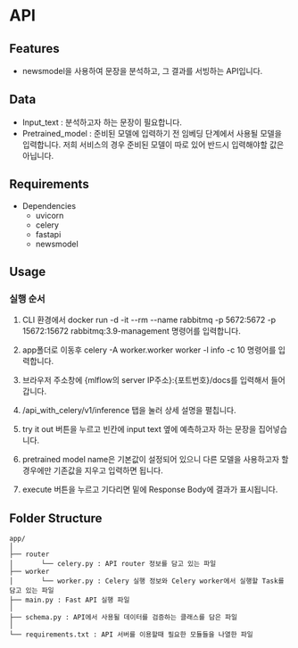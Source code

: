 # API

## Features
- newsmodel을 사용하여 문장을 분석하고, 그 결과를 서빙하는 API입니다.

## Data

- Input_text : 분석하고자 하는 문장이 필요합니다.
- Pretrained_model : 준비된 모델에 입력하기 전 임베딩 단계에서 사용될 모델을 입력합니다. 저희 서비스의 경우 준비된 모델이 따로 있어 반드시 입력해야할 값은 아닙니다.
  
## Requirements

- Dependencies
  - uvicorn
  - celery
  - fastapi
  - newsmodel

## Usage

### 실행 순서

1. CLI 환경에서 docker run -d -it --rm --name rabbitmq -p 5672:5672 -p 15672:15672 rabbitmq:3.9-management 명령어를 입력합니다.
  
2. app폴더로 이동후 celery -A worker.worker worker -l info -c 10 명령어를 입력합니다. 

3. 브라우저 주소창에 {mlflow의 server IP주소}:{포트번호}/docs를 입력해서 들어갑니다.

4. /api_with_celery/v1/inference 탭을 눌러 상세 설명을 펼칩니다.

5. try it out 버튼을 누르고 빈칸에 input text 옆에 예측하고자 하는 문장을 집어넣습니다.

6. pretrained model name은 기본값이 설정되어 있으니 다른 모델을 사용하고자 할 경우에만 기존값을 지우고 입력하면 됩니다.

7. execute 버튼을 누르고 기다리면 밑에 Response Body에 결과가 표시됩니다.

## Folder Structure
  ```
  app/
  │
  ├── router
  │       └── celery.py : API router 정보를 담고 있는 파일
  ├── worker
  │       └── worker.py : Celery 실행 정보와 Celery worker에서 실행할 Task를 담고 있는 파일
  ├── main.py : Fast API 실행 파일
  │
  ├── schema.py : API에서 사용될 데이터를 검증하는 클래스를 담은 파일
  │
  └── requirements.txt : API 서버를 이용할때 필요한 모듈들을 나열한 파일
